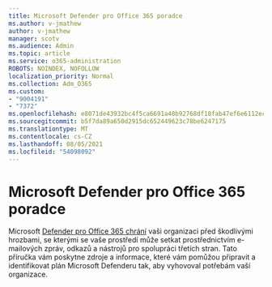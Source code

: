 ```yaml
---
title: Microsoft Defender pro Office 365 poradce
ms.author: v-jmathew
author: v-jmathew
manager: scotv
ms.audience: Admin
ms.topic: article
ms.service: o365-administration
ROBOTS: NOINDEX, NOFOLLOW
localization_priority: Normal
ms.collection: Adm_O365
ms.custom:
- "9004191"
- "7372"
ms.openlocfilehash: e8071de43932bc4f5ca6691a48b92768df18fab47ef6e6112ecc8604678b6408
ms.sourcegitcommit: b5f7da89a650d2915dc652449623c78be6247175
ms.translationtype: MT
ms.contentlocale: cs-CZ
ms.lasthandoff: 08/05/2021
ms.locfileid: "54098092"
---
```

# <a name="microsoft-defender-for-office-365-advisor"></a>Microsoft Defender pro Office 365 poradce

Microsoft [Defender pro Office 365 chrání](https://go.microsoft.com/fwlink/?linkid=2146614) vaši organizaci před škodlivými hrozbami, se kterými se vaše prostředí může setkat prostřednictvím e-mailových zpráv, odkazů a nástrojů pro spolupráci třetích stran. Tato příručka vám poskytne zdroje a informace, které vám pomůžou připravit a identifikovat plán Microsoft Defenderu tak, aby vyhovoval potřebám vaší organizace.
